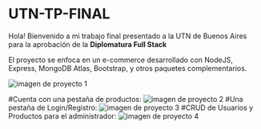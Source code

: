 # UTN-TP-FINAL

Hola! Bienvenido a mi trabajo final presentado a la UTN de Buenos Aires para la aprobación de la <b>Diplomatura Full Stack</b>

El proyecto se enfoca en un e-commerce desarrollado con NodeJS, Express, MongoDB Atlas, Bootstrap, y otros paquetes complementarios.

<img src="https://i.ibb.co/x1MP08B/img1tp.jpg" alt="imagen de proyecto 1"/>

#Cuenta con una pestaña de productos:
<img src="https://i.ibb.co/fNTFPTt/img2tp.jpg" alt="imagen de proyecto 2"/>
#Una pestaña de Login/Registro:
<img src="https://i.ibb.co/MZSb12M/img3tp.jpg" alt="imagen de proyecto 3"/>
#CRUD de Usuarios y Productos para el administrador:
<img src="https://i.ibb.co/7kZ1PzM/img4tp.jpg" alt="imagen de proyecto 4"/>
